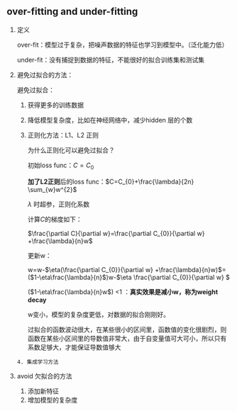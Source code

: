 ## **over-fitting and under-fitting**

1. 定义

     over-fit：模型过于复杂，把噪声数据的特征也学习到模型中。（泛化能力低）

    under-fit：没有捕捉到数据的特征，不能很好的拟合训练集和测试集

2. 避免过拟合的方法：

   避免过拟合：

      1. 获得更多的训练数据

      2. 降低模型复杂度，比如在神经网络中，减少hidden 层的个数

      3. 正则化方法：L1、L2 正则

         为什么正则化可以避免过拟合？

          初始loss  func：$C=C_{0}$

          **加了L2正则**后的loss func：$C=C_{0}+\frac{\lambda}{2n} \sum_{w}w^{2}$

         $\lambda$ 时超参，正则化系数

         计算$C$的梯度如下：

          $\frac{\partial C}{\partial w}=\frac{\partial C_{0}}{\partial w} +\frac{\lambda}{n}w$

         更新w：

         w=w-$\eta(\frac{\partial C_{0}}{\partial w} +\frac{\lambda}{n}w)$=($1-\eta\frac{\lambda}{n}$)w-$\eta \frac{\partial C_{0}}{\partial w} $

         ($1-\eta\frac{\lambda}{n}w$) <1 ：**真实效果是减小w，称为weight decay**

         w变小，模型的复杂度更低，对数据的拟合刚刚好。

         过拟合的函数波动很大，在某些很小的区间里，函数值的变化很剧烈，则函数在某些小区间里的导数值非常大，由于自变量值可大可小，所以只有系数足够大，才能保证导数值够大

       4. 集成学习方法

3. avoid 欠拟合的方法

   1. 添加新特征
   2. 增加模型的复杂度